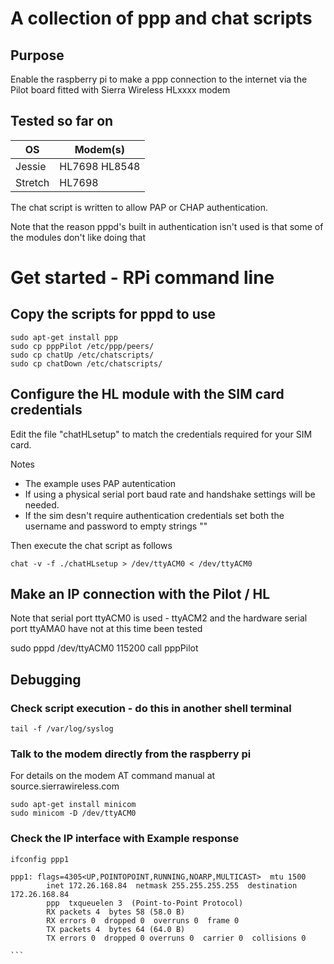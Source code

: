 # A collection of ppp and chat scripts

## Purpose
Enable the raspberry pi to make a ppp connection to the internet via the Pilot board fitted with 
Sierra Wireless HLxxxx modem

## Tested so far on

| OS | Modem(s) |
| --- | --- |
| Jessie | HL7698 HL8548 |
| Stretch | HL7698 |


The chat script is written to allow PAP or CHAP authentication.

Note that the reason pppd's built in authentication isn't used is that some of the modules don't like doing that

# Get started - RPi command line

## Copy the scripts for pppd to use
```
sudo apt-get install ppp
sudo cp pppPilot /etc/ppp/peers/
sudo cp chatUp /etc/chatscripts/
sudo cp chatDown /etc/chatscripts/
```
## Configure the HL module with the SIM card credentials

Edit the file "chatHLsetup" to match the credentials required for your SIM card. 

Notes 
-    The example uses PAP autentication
-    If using a physical serial port baud rate and handshake settings will be needed. 
-    If the sim desn't require authentication credentials set both the username and password to empty strings ""
    
Then execute the chat script as follows 
```
chat -v -f ./chatHLsetup > /dev/ttyACM0 < /dev/ttyACM0
```

## Make an IP connection with the Pilot / HL
Note that serial port ttyACM0 is used 
	- ttyACM2 and the hardware serial port ttyAMA0 have not at this time been tested

sudo pppd  /dev/ttyACM0 115200 call pppPilot


## Debugging
### Check script execution - do this in another shell terminal
```
tail -f /var/log/syslog
```

### Talk to the modem directly from the raspberry pi
For details on the modem AT command manual at source.sierrawireless.com
```
sudo apt-get install minicom
sudo minicom -D /dev/ttyACM0
```

### Check the IP interface with **Example response**
````
ifconfig ppp1

ppp1: flags=4305<UP,POINTOPOINT,RUNNING,NOARP,MULTICAST>  mtu 1500
        inet 172.26.168.84  netmask 255.255.255.255  destination 172.26.168.84
        ppp  txqueuelen 3  (Point-to-Point Protocol)
        RX packets 4  bytes 58 (58.0 B)
        RX errors 0  dropped 0  overruns 0  frame 0
        TX packets 4  bytes 64 (64.0 B)
        TX errors 0  dropped 0 overruns 0  carrier 0  collisions 0

```
